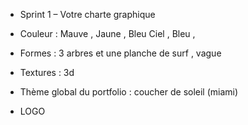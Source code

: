 *  Sprint 1 – Votre charte graphique

* Couleur :  Mauve , Jaune , Bleu Ciel , Bleu ,   

* Formes :  3 arbres et une planche de surf , vague


* Textures : 3d


* Thème global du portfolio :  coucher de soleil (miami)   
  <a href="https://zupimages.net/viewer.php?id=20/28/e90r.jpg"><img src="https://zupimages.net/up/20/28/e90r.jpg" alt="" /></a>
* LOGO

<a href="https://zupimages.net/viewer.php?id=20/28/oxr6.jpg"><img src="https://zupimages.net/up/20/28/oxr6.jpg" alt="" /></a>
